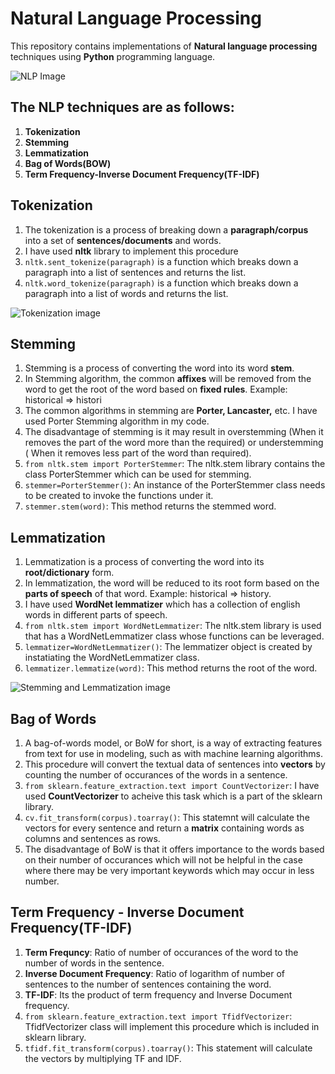 # Natural Language Processing
This repository contains implementations of **Natural language processing** techniques using **Python** programming language.

![ NLP Image ](https://thumbor.forbes.com/thumbor/960x0/https%3A%2F%2Fspecials-images.forbesimg.com%2Fimageserve%2F5f5afcbb8de14d399113ebc7%2F4-Simple-Ways-Businesses-Can-Use-Natural-Language-Processing%2F960x0.jpg%3Ffit%3Dscale)

## The NLP techniques are as follows:
1. **Tokenization**
2. **Stemming**
3. **Lemmatization**
4. **Bag of Words(BOW)**
5. **Term Frequency-Inverse Document Frequency(TF-IDF)**

## Tokenization
1. The tokenization is a process of breaking down a **paragraph/corpus** into a set of **sentences/documents** and words. 
2. I have used **nltk** library to implement this procedure
3. `nltk.sent_tokenize(paragraph)` is a function which breaks down a paragraph into a list of sentences and returns the list.
4. `nltk.word_tokenize(paragraph)` is a function which breaks down a paragraph into a list of words and returns the list.

![Tokenization image](https://cdn.analyticsvidhya.com/wp-content/uploads/2019/07/Screenshot-from-2019-07-05-13-50-56.png) 

## Stemming
1. Stemming is a process of converting the word into its word **stem**.
2. In Stemming algorithm, the common **affixes** will be removed from the word to get the root of the word based on **fixed rules**. Example: historical => histori
4. The common algorithms in stemming are **Porter, Lancaster,** etc. I have used Porter Stemming algorithm in my code.
5. The disadvantage of stemming is it may result in overstemming (When it removes the part of the word more than the required) or understemming ( When it removes less part of the word than required).
6. `from nltk.stem import PorterStemmer`: The nltk.stem library contains the class PorterStemmer which can be used for stemming.
7. `stemmer=PorterStemmer()`: An instance of the PorterStemmer class needs to be created to invoke the functions under it.
8. `stemmer.stem(word)`:  This method returns the stemmed word.

## Lemmatization
1. Lemmatization is a process of converting the word into its **root/dictionary** form.
2. In lemmatization, the word will be reduced to its root form based on the **parts of speech** of that word. Example: historical => history.
3. I have used **WordNet lemmatizer** which has a collection of english words in different parts of speech.
4. `from nltk.stem import WordNetLemmatizer`: The nltk.stem library is used that has a WordNetLemmatizer class whose functions can be leveraged.
5. `lemmatizer=WordNetLemmatizer()`: The lemmatizer object is created by instatiating the WordNetLemmatizer class.
6. `lemmatizer.lemmatize(word)`: This method returns the root of the word.

![Stemming and Lemmatization image](https://www.googleapis.com/download/storage/v1/b/kaggle-forum-message-attachments/o/inbox%2F4010658%2Ff0e0abfea00346cbdd6b6753a2cb1cb5%2F1_OTjdJlYF5vRIzpBfOw75KA.png?generation=1600866066577474&alt=media)

## Bag of Words
1. A bag-of-words model, or BoW for short, is a way of extracting features from text for use in modeling, such as with machine learning algorithms.
2. This procedure will convert the textual data of sentences into **vectors** by counting the number of occurances of the words in a sentence.
3. `from sklearn.feature_extraction.text import CountVectorizer`: I have used **CountVectorizer** to acheive this task which is a part of the sklearn library.
4. `cv.fit_transform(corpus).toarray()`: This statemnt will calculate the vectors for every sentence and return a **matrix** containing words as columns and sentences as rows.
5. The disadvantage of BoW is that it offers importance to the words based on their number of occurances which will not be helpful in the case where there may be very important keywords which may occur in less number. 

## Term Frequency - Inverse Document Frequency(TF-IDF)
1. **Term Frequncy**: Ratio of number of occurances of the word to the number of words in the sentence. 
2. **Inverse Document Frequency**: Ratio of logarithm of number of sentences to the number of sentences containing the word.
3. **TF-IDF**: Its the product of term frequency and Inverse Document frequency.
4. `from sklearn.feature_extraction.text import TfidfVectorizer`: TfidfVectorizer class will implement this procedure which is included in sklearn library.
5. `tfidf.fit_transform(corpus).toarray()`: This statement will calculate the vectors by multiplying TF and IDF.

